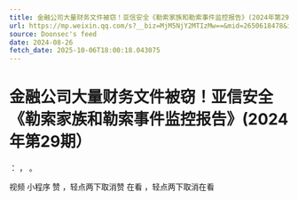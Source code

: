 ```yaml
---
title: 金融公司大量财务文件被窃！亚信安全《勒索家族和勒索事件监控报告》(2024年第29期）
url: https://mp.weixin.qq.com/s?__biz=MjM5NjY2MTIzMw==&mid=2650618478&idx=1&sn=027e70d3ee10cdadd2b3ab036e9f95ff
source: Doonsec's feed
date: 2024-08-26
fetch_date: 2025-10-06T18:00:18.043075
---
```


# 金融公司大量财务文件被窃！亚信安全《勒索家族和勒索事件监控报告》(2024年第29期）

：
，
。

视频
小程序
赞
，轻点两下取消赞
在看
，轻点两下取消在看